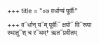 +++
title = "०७ वर्धान्यं पूर्वीः"

+++
व᳓र्धान् य᳓म् पूर्वीः᳓ क्षपो᳓ वि᳓रूपा  
स्थातु᳓श् च र᳓थम्† ऋत᳓प्रवीतम्
